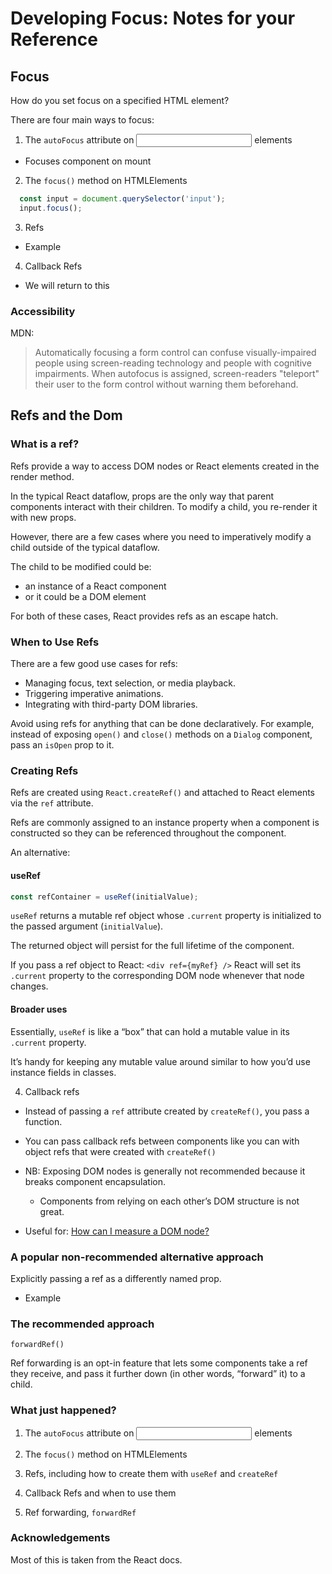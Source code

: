 # Developing Focus: Notes for your Reference

## Focus
How do you set focus on a specified HTML element?

There are four main ways to focus:
1) The `autoFocus` attribute on <input> elements
  - Focuses component on mount

2) The `focus()` method on HTMLElements
  ```js
    const input = document.querySelector('input');
    input.focus();
  ```
3) Refs
  - Example

4) Callback Refs
  - We will return to this
















### Accessibility
MDN:
> Automatically focusing a form control can confuse visually-impaired people using screen-reading technology and people with cognitive impairments. When autofocus is assigned, screen-readers "teleport" their user to the form control without warning them beforehand.






## Refs and the Dom

### What is a ref?
Refs provide a way to access DOM nodes or React elements created in the render method.


In the typical React dataflow, props are the only way that parent components interact with their children. To modify a child, you re-render it with new props.

However, there are a few cases where you need to imperatively modify a child outside of the typical dataflow.

The child to be modified could be:
  - an instance of a React component
  - or it could be a DOM element

For both of these cases, React provides refs as an escape hatch.






### When to Use Refs
There are a few good use cases for refs:

- Managing focus, text selection, or media playback.
- Triggering imperative animations.
- Integrating with third-party DOM libraries.

Avoid using refs for anything that can be done declaratively.
For example, instead of exposing `open()` and `close()` methods on a `Dialog` component, pass an `isOpen` prop to it.












### Creating Refs

Refs are created using `React.createRef()` and attached to React elements via the `ref` attribute.

Refs are commonly assigned to an instance property
when a component is constructed so they can be referenced
throughout the component.

An alternative:

#### useRef
```js
const refContainer = useRef(initialValue);
```

`useRef` returns a mutable ref object whose `.current` property is initialized to the passed argument (`initialValue`).

The returned object will persist for the full lifetime of the component.

If you pass a ref object to React:
`<div ref={myRef} />`
React will set its `.current` property to the corresponding DOM node whenever that node changes.

#### Broader uses
Essentially, `useRef` is like a “box” that can hold a mutable value in its `.current` property.

It’s handy for keeping any mutable value around similar to how you’d use instance fields in classes.


















4) Callback refs
  - Instead of passing a `ref` attribute created by `createRef()`, you pass a function.

  - You can pass callback refs between components
    like you can with object refs that were created with `createRef()`

  - NB: Exposing DOM nodes is generally not recommended because it breaks component encapsulation.
    - Components from relying on each other’s DOM structure is not great.

  - Useful for: [How can I measure a DOM node?](https://reactjs.org/docs/hooks-faq.html#how-can-i-measure-a-dom-node)

















### A popular non-recommended alternative approach

Explicitly passing a ref as a differently named prop.
  - Example



















### The recommended approach

`forwardRef()`

Ref forwarding is an opt-in feature that lets some components take a ref they receive,
and pass it further down (in other words, “forward” it) to a child.















### What just happened?

  1) The `autoFocus` attribute on <input> elements

  2) The `focus()` method on HTMLElements

  3) Refs, including how to create them with `useRef` and `createRef`

  4) Callback Refs and when to use them

  5) Ref forwarding, `forwardRef`







### Acknowledgements
Most of this is taken from the React docs.
